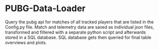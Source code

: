 # PUBG-Data-Loader
Query the pubg api for matches of all tracked players that are listed in the Config.py file. Match and telemetry data are saved as individual json files, transformed and filtered with a separate python script and afterwards stored in a SQL database. SQL database gets then queried for final table overviews and plots.
